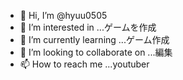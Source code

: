 - 👋 Hi, I’m @hyuu0505
- 👀 I’m interested in ...ゲームを作成
- 🌱 I’m currently learning ...ゲーム作成
- 💞️ I’m looking to collaborate on ...編集
- 📫 How to reach me ...youtuber

<!---
hyuu0505/hyuu0505 is a ✨ special ✨ repository because its `README.md` (this file) appears on your GitHub profile.
You can click the Preview link to take a look at your changes.
--->
